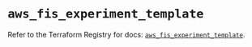 # `aws_fis_experiment_template`

Refer to the Terraform Registry for docs: [`aws_fis_experiment_template`](https://registry.terraform.io/providers/hashicorp/aws/6.3.0/docs/resources/fis_experiment_template).
